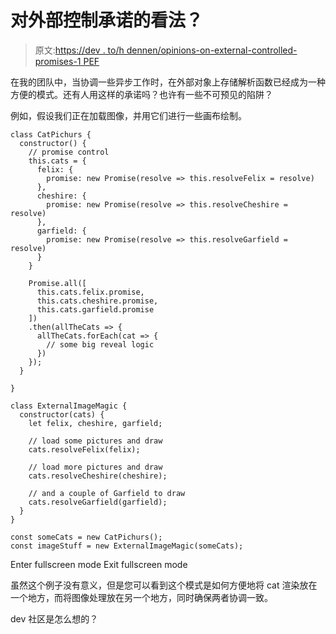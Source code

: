 # 对外部控制承诺的看法？

> 原文:[https://dev . to/h dennen/opinions-on-external-controlled-promises-1 PEF](https://dev.to/hdennen/opinions-on-externally-controlled-promises-1pef)

在我的团队中，当协调一些异步工作时，在外部对象上存储解析函数已经成为一种方便的模式。还有人用这样的承诺吗？也许有一些不可预见的陷阱？

例如，假设我们正在加载图像，并用它们进行一些画布绘制。

```
class CatPichurs {
  constructor() {
    // promise control
    this.cats = {
      felix: {
        promise: new Promise(resolve => this.resolveFelix = resolve)
      },
      cheshire: {
        promise: new Promise(resolve => this.resolveCheshire = resolve)
      },
      garfield: {
        promise: new Promise(resolve => this.resolveGarfield = resolve)
      }
    }

    Promise.all([
      this.cats.felix.promise, 
      this.cats.cheshire.promise, 
      this.cats.garfield.promise
    ])
    .then(allTheCats => {
      allTheCats.forEach(cat => {
        // some big reveal logic
      })
    });
  }

}

class ExternalImageMagic {
  constructor(cats) {
    let felix, cheshire, garfield;

    // load some pictures and draw
    cats.resolveFelix(felix);

    // load more pictures and draw
    cats.resolveCheshire(cheshire);

    // and a couple of Garfield to draw
    cats.resolveGarfield(garfield);
  }
}

const someCats = new CatPichurs();
const imageStuff = new ExternalImageMagic(someCats); 
```

Enter fullscreen mode Exit fullscreen mode

虽然这个例子没有意义，但是您可以看到这个模式是如何方便地将 cat 渲染放在一个地方，而将图像处理放在另一个地方，同时确保两者协调一致。

dev 社区是怎么想的？